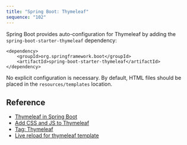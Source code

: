 ```yaml
---
title: "Spring Boot: Thymeleaf"
sequence: "102"
---
```


Spring Boot provides auto-configuration for Thymeleaf by adding the `spring-boot-starter-thymeleaf` dependency:

```text
<dependency>
    <groupId>org.springframework.boot</groupId>
    <artifactId>spring-boot-starter-thymeleaf</artifactId>
</dependency>
```

No explicit configuration is necessary.
By default, HTML files should be placed in the `resources/templates` location.

## Reference

- [Thymeleaf in Spring Boot](https://www.baeldung.com/thymeleaf-in-spring-mvc#thymeleaf-in-spring-boot)
- [Add CSS and JS to Thymeleaf](https://www.baeldung.com/spring-thymeleaf-css-js)
- [Tag: Thymeleaf](https://www.baeldung.com/tag/thymeleaf/)
- [Live reload for thymeleaf template](https://stackoverflow.com/questions/58275418/live-reload-for-thymeleaf-template)

